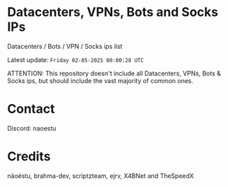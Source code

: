 # Datacenters, VPNs, Bots and Socks IPs
 
Datacenters / Bots / VPN / Socks ips list

Latest update: `Friday 02-05-2025 00:00:28 UTC` 

ATTENTION: This repository doesn't include all Datacenters, VPNs, Bots & Socks ips, 
but should include the vast majority of common ones.

# Contact
Discord: naoestu

# Credits
nãoéstu, brahma-dev, scriptzteam, ejrv, X4BNet and TheSpeedX
